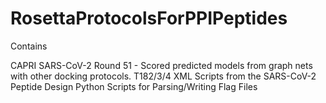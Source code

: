 # RosettaProtocolsForPPIPeptides

Contains

CAPRI SARS-CoV-2 Round 51 - Scored predicted models from graph nets with other docking protocols. T182/3/4
XML Scripts from the SARS-CoV-2 Peptide Design
Python Scripts for Parsing/Writing Flag Files

